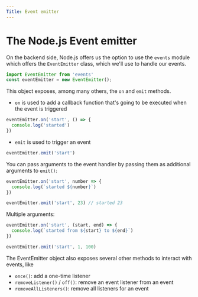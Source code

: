 ```yaml
---
Title: Event emitter
---
```


# The Node.js Event emitter

On the backend side, Node.js offers us the option to use the `events` module which offers the `EventEmitter` class, which we'll use to handle our events.

```js
import EventEmitter from 'events'
const eventEmitter = new EventEmitter();
```

This object exposes, among many others, the `on` and `emit` methods.
-   `on` is used to add a callback function that's going to be executed when the event is triggered
```js
eventEmitter.on('start', () => {
  console.log('started')
})
```
-   `emit` is used to trigger an event
```js
eventEmitter.emit('start')
```

You can pass arguments to the event handler by passing them as additional arguments to `emit()`:

```js
eventEmitter.on('start', number => {
  console.log(`started ${number}`)
})

eventEmitter.emit('start', 23) // started 23
```

Multiple arguments:
```js
eventEmitter.on('start', (start, end) => {
  console.log(`started from ${start} to ${end}`)
})

eventEmitter.emit('start', 1, 100)
```

The EventEmitter object also exposes several other methods to interact with events, like

-   `once()`: add a one-time listener
-   `removeListener()` / `off()`: remove an event listener from an event
-   `removeAllListeners()`: remove all listeners for an event